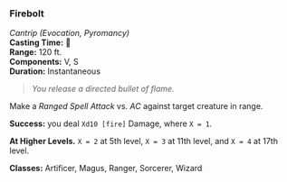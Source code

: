 ### Firebolt  
*Cantrip (Evocation, Pyromancy)*  
**Casting Time:** 🔷  
**Range:** 120 ft.  
**Components:** V, S  
**Duration:** Instantaneous  

> *You release a directed bullet of flame.*

Make a *Ranged Spell Attack* vs. *AC* against target creature in range.

**Success:** you deal `Xd10 [fire]` Damage, where `X = 1`.

**At Higher Levels.** `X = 2` at 5th level, `X = 3` at 11th level, and `X = 4` at 17th level.

**Classes:** Artificer, Magus, Ranger, Sorcerer, Wizard
